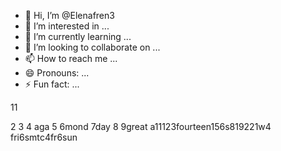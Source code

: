 - 👋 Hi, I’m @Elenafren3
- 👀 I’m interested in ...
- 🌱 I’m currently learning ...
- 💞️ I’m looking to collaborate on ...
- 📫 How to reach me ...
- 😄 Pronouns: ...
- ⚡ Fun fact: ...

<!---
Elenafren3/Elenafren3 is a ✨ special ✨ repository because its `README.md` (this file) appears on your GitHub profile.
You can click the Preview link to take a look at your changes.
--->11
2
3
4
aga
5
6mond
7day
8
9great
a11123fourteen156s819221w4
fri6smtс4fr6sun
